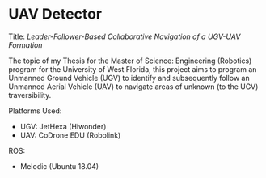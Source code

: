 # UAV Detector

Title: *Leader-Follower-Based Collaborative Navigation of a UGV-UAV Formation*

The topic of my Thesis for the Master of Science: Engineering (Robotics) program for the University of West Florida, this project aims to program an Unmanned Ground Vehicle (UGV) to identify and subsequently follow an Unmanned Aerial Vehicle (UAV) to navigate areas of unknown (to the UGV) traversibility.

Platforms Used:
- UGV: JetHexa (Hiwonder)
- UAV: CoDrone EDU (Robolink)

ROS:
- Melodic (Ubuntu 18.04)
